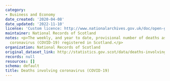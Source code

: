 ```yaml
---
category:
- Business and Economy
date_created: '2020-04-08'
date_updated: '2022-11-10'
license: 'Custom licence: http://www.nationalarchives.gov.uk/doc/open-government-licence/version/3/'
maintainer: National Records of Scotland
notes: <p>The weekly, and year to date, provisional number of deaths associated with
  coronavirus (COVID-19) registered in Scotland.</p>
organization: National Records of Scotland
original_dataset_link: http://statistics.gov.scot/data/deaths-involving-coronavirus-covid-19
records: null
resources: []
schema: default
title: Deaths involving coronavirus (COVID-19)
---
```

